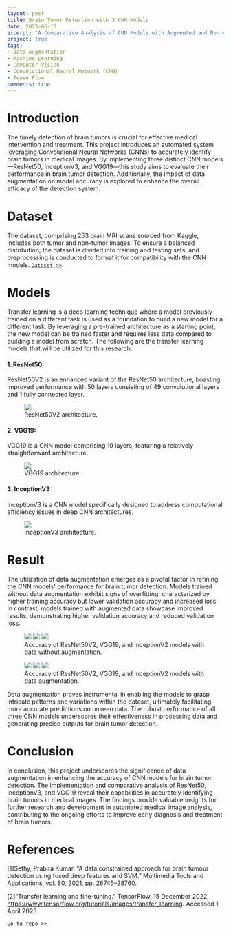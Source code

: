 ```yaml
---
layout: post
title: Brain Tumor Detection with 3 CNN Models
date: 2023-06-15
excerpt: "A Comparative Analysis of CNN Models with Augmented and Non-Augmented Datasets for Brain Tumor Detection"
project: true
tags:
- Data Augmentation
- Machine Learning
- Computer Vision
- Convolutional Neural Network (CNN)
- TensorFlow
comments: true
---
```



# Introduction

The timely detection of brain tumors is crucial for effective medical intervention and treatment. This project introduces an automated system leveraging Convolutional Neural Networks (CNNs) to accurately identify brain tumors in medical images. By implementing three distinct CNN models—ResNet50, InceptionV3, and VGG19—this study aims to evaluate their performance in brain tumor detection. Additionally, the impact of data augmentation on model accuracy is explored to enhance the overall efficacy of the detection system.


# Dataset

The dataset, comprising 253 brain MRI scans sourced from Kaggle, includes both tumor and non-tumor images. To ensure a balanced distribution, the dataset is divided into training and testing sets, and preprocessing is conducted to format it for compatibility with the CNN models. [`Dataset >>`](https://www.kaggle.com/datasets/navoneel/brain-mri-images-for-brain-tumor-detection)


# Models

Transfer learning is a deep learning technique where a model previously trained on a different task is used as a foundation to build a new model for a different task. By leveraging a pre-trained architecture as a starting point, the new model can be trained faster and requires less data compared to building a model from scratch. The following are the transfer learning models that will be utilized for this research:

#### 1. ResNet50:
ResNet50V2 is an enhanced variant of the ResNet50 architecture, boasting improved performance with 50 layers consisting of 49 convolutional layers and 1 fully connected layer.
<figure>
	<a href="https://raw.githubusercontent.com/malindard/brain-tumor-detection/main/assets/resnet50v2.png"><img src="https://raw.githubusercontent.com/malindard/brain-tumor-detection/main/assets/resnet50v2.png"></a>
	<figcaption><a>ResNet50V2 architecture.</a></figcaption>
</figure>

#### 2. VGG19:
VGG19 is a CNN model comprising 19 layers, featuring a relatively straightforward architecture.
<figure>
	<a href="https://raw.githubusercontent.com/malindard/brain-tumor-detection/main/assets/vgg19.png"><img src="https://raw.githubusercontent.com/malindard/brain-tumor-detection/main/assets/vgg19.png"></a>
	<figcaption><a>VGG19 architecture.</a></figcaption>
</figure>

#### 3. InceptionV3:
InceptionV3 is a CNN model specifically designed to address computational efficiency issues in deep CNN architectures.
<figure>
	<a href="https://raw.githubusercontent.com/malindard/brain-tumor-detection/main/assets/inceptionv3.png"><img src="https://raw.githubusercontent.com/malindard/brain-tumor-detection/main/assets/inceptionv3.png"></a>
	<figcaption><a>InceptionV3 architecture.</a></figcaption>
</figure>


# Result

The utilization of data augmentation emerges as a pivotal factor in refining the CNN models' performance for brain tumor detection. Models trained without data augmentation exhibit signs of overfitting, characterized by higher training accuracy but lower validation accuracy and increased loss. In contrast, models trained with augmented data showcase improved results, demonstrating higher validation accuracy and reduced validation loss.

<figure class="third">
	<img src="https://raw.githubusercontent.com/malindard/brain-tumor-detection/main/assets/resnet-without-augmentation.png">
	<img src="https://raw.githubusercontent.com/malindard/brain-tumor-detection/main/assets/vgg-without-augmentation.png">
	<img src="https://raw.githubusercontent.com/malindard/brain-tumor-detection/main/assets/inception-without-augmentation.png">
	<figcaption>Accuracy of ResNet50V2, VGG19, and InceptionV2 models with data without augmentation.</figcaption>
</figure>

<figure class="third">
	<img src="https://raw.githubusercontent.com/malindard/brain-tumor-detection/main/assets/resnet-with-augmentation.png">
	<img src="https://raw.githubusercontent.com/malindard/brain-tumor-detection/main/assets/vgg-with-augmentation.png">
	<img src="https://raw.githubusercontent.com/malindard/brain-tumor-detection/main/assets/inception-with-augmentation.png">
	<figcaption>Accuracy of ResNet50V2, VGG19, and InceptionV2 models with data augmentation.</figcaption>
</figure>

Data augmentation proves instrumental in enabling the models to grasp intricate patterns and variations within the dataset, ultimately facilitating more accurate predictions on unseen data. The robust performance of all three CNN models underscores their effectiveness in processing data and generating precise outputs for brain tumor detection.


# Conclusion

In conclusion, this project underscores the significance of data augmentation in enhancing the accuracy of CNN models for brain tumor detection. The implementation and comparative analysis of ResNet50, InceptionV3, and VGG19 reveal their capabilities in accurately identifying brain tumors in medical images. The findings provide valuable insights for further research and development in automated medical image analysis, contributing to the ongoing efforts to improve early diagnosis and treatment of brain tumors.


# References

[1]Sethy, Prabira Kumar. “A data constrained approach for brain tumour detection using fused deep features and SVM.” Multimedia Tools and Applications, vol. 80, 2021, pp. 28745–28760.

[2]“Transfer learning and fine-tuning.” TensorFlow, 15 December 2022, https://www.tensorflow.org/tutorials/images/transfer_learning. Accessed 1 April 2023.


[`Go to repo >>`](https://github.com/malindard/brain-tumor-detection)